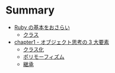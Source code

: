 # Summary

- [Ruby の基本をおさらい]()
  - [クラス](docs/ruby-grammer/1.md)
- [chapter1 - オブジェクト思考の 3 大要素]()
  - [クラス化](docs/chapter1/1.md)
  - [ポリモーフィズム](docs/chapter1/2.md)
  - [継承](docs/chapter1/3.md)
